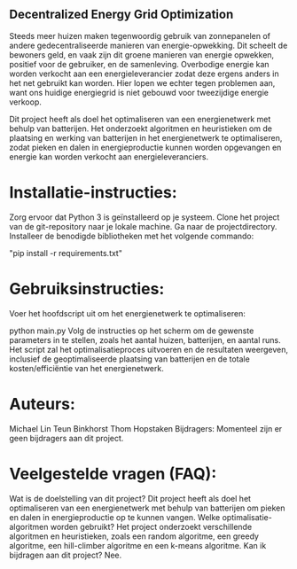 ## Decentralized Energy Grid Optimization

Steeds meer huizen maken tegenwoordig gebruik van zonnepanelen of andere gedecentraliseerde manieren van energie-opwekking. Dit scheelt de bewoners geld, en vaak zijn dit groene manieren van energie opwekken, positief voor de gebruiker, en de samenleving. Overbodige energie kan worden verkocht aan een energieleverancier zodat deze ergens anders in het net gebruikt kan worden. Hier lopen we echter tegen problemen aan, want ons huidige energiegrid is niet gebouwd voor tweezijdige energie verkoop.

Dit project heeft als doel het optimaliseren van een energienetwerk met behulp van batterijen. Het onderzoekt algoritmen en heuristieken om de plaatsing en werking van batterijen in het energienetwerk te optimaliseren, zodat pieken en dalen in energieproductie kunnen worden opgevangen en energie kan worden verkocht aan energieleveranciers.


# Installatie-instructies:

Zorg ervoor dat Python 3 is geïnstalleerd op je systeem.
Clone het project van de git-repository naar je lokale machine.
Ga naar de projectdirectory.
Installeer de benodigde bibliotheken met het volgende commando:

"pip install -r requirements.txt"


# Gebruiksinstructies:

Voer het hoofdscript uit om het energienetwerk te optimaliseren:

python main.py
Volg de instructies op het scherm om de gewenste parameters in te stellen, zoals het aantal huizen, batterijen, en aantal runs.
Het script zal het optimalisatieproces uitvoeren en de resultaten weergeven, inclusief de geoptimaliseerde plaatsing van batterijen en de totale kosten/efficiëntie van het energienetwerk.


# Auteurs:

Michael Lin
Teun Binkhorst
Thom Hopstaken
Bijdragers: Momenteel zijn er geen bijdragers aan dit project.


# Veelgestelde vragen (FAQ):

Wat is de doelstelling van dit project?
Dit project heeft als doel het optimaliseren van een energienetwerk met behulp van batterijen om pieken en dalen in energieproductie op te kunnen vangen.
Welke optimalisatie-algoritmen worden gebruikt?
Het project onderzoekt verschillende algoritmen en heuristieken, zoals een random algoritme, een greedy algoritme, een hill-climber algoritme en een k-means algoritme.
Kan ik bijdragen aan dit project?
Nee.